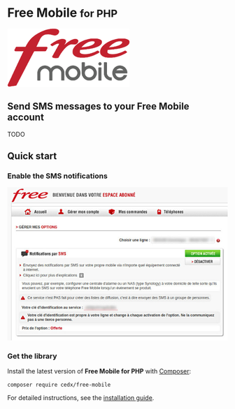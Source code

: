 # Free Mobile <small>for PHP</small>
![Free Mobile](img/free_mobile.png)  

## Send SMS messages to your Free Mobile account
TODO

## Quick start

### Enable the SMS notifications
![SMS notifications](img/sms_notifications.jpg)  

### Get the library
Install the latest version of **Free Mobile for PHP** with [Composer](https://getcomposer.org):

```shell
composer require cedx/free-mobile
```

For detailed instructions, see the [installation guide](installation.md).
